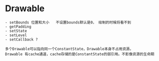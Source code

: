# Drawable
    - setBounds 位置和大小   不设置bounds默认是0， 绘制的时候将看不到
    - getPadding
    - setState
    - setLevel
    - setCallback ?

    多个Drawable可以指向同一个ConstantState，Drawable本身不占用资源。
    Drawable 有cache通道，cache存储的是ConstantState的弱引用。不影像资源的生命期
    
    

    